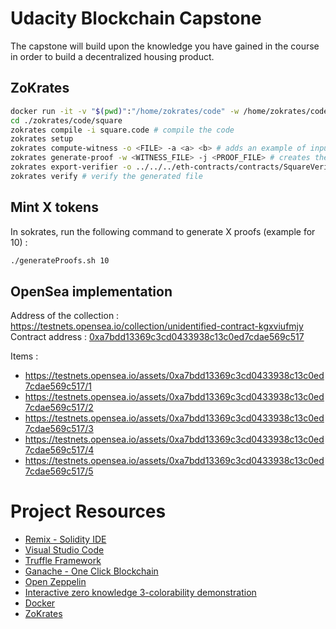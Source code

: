 # Udacity Blockchain Capstone

The capstone will build upon the knowledge you have gained in the course in order to build a decentralized housing product.

## ZoKrates

```bash
docker run -it -v "$(pwd)":"/home/zokrates/code" -w /home/zokrates/code zokrates/zokrates /bin/bash # Run the container
cd ./zokrates/code/square
zokrates compile -i square.code # compile the code
zokrates setup
zokrates compute-witness -o <FILE> -a <a> <b> # adds an example of inputs / outputs
zokrates generate-proof -w <WITNESS_FILE> -j <PROOF_FILE> # creates the proof
zokrates export-verifier -o ../../../eth-contracts/contracts/SquareVerifier.sol # generate the .sol contract
zokrates verify # verify the generated file
```

## Mint X tokens

In sokrates, run the following command to generate X proofs (example for 10) :

```bash
./generateProofs.sh 10
```

## OpenSea implementation

Address of the collection : https://testnets.opensea.io/collection/unidentified-contract-kgxviufmjy  
Contract address : [0xa7bdd13369c3cd0433938c13c0ed7cdae569c517](https://rinkeby.etherscan.io/address/0xa7bdd13369c3cd0433938c13c0ed7cdae569c517)

Items :

- https://testnets.opensea.io/assets/0xa7bdd13369c3cd0433938c13c0ed7cdae569c517/1
- https://testnets.opensea.io/assets/0xa7bdd13369c3cd0433938c13c0ed7cdae569c517/2
- https://testnets.opensea.io/assets/0xa7bdd13369c3cd0433938c13c0ed7cdae569c517/3
- https://testnets.opensea.io/assets/0xa7bdd13369c3cd0433938c13c0ed7cdae569c517/4
- https://testnets.opensea.io/assets/0xa7bdd13369c3cd0433938c13c0ed7cdae569c517/5

# Project Resources

- [Remix - Solidity IDE](https://remix.ethereum.org/)
- [Visual Studio Code](https://code.visualstudio.com/)
- [Truffle Framework](https://truffleframework.com/)
- [Ganache - One Click Blockchain](https://truffleframework.com/ganache)
- [Open Zeppelin ](https://openzeppelin.org/)
- [Interactive zero knowledge 3-colorability demonstration](http://web.mit.edu/~ezyang/Public/graph/svg.html)
- [Docker](https://docs.docker.com/install/)
- [ZoKrates](https://github.com/Zokrates/ZoKrates)
